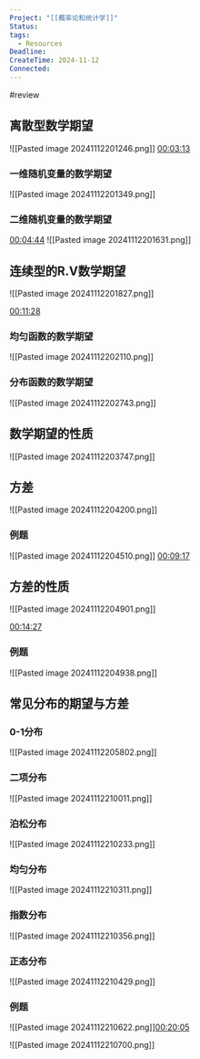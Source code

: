```yaml
---
Project: "[[概率论和统计学]]"
Status: 
tags:
  - Resources
Deadline: 
CreateTime: 2024-11-12
Connected:
---
```


#review

## 离散型数学期望

![[Pasted image 20241112201246.png]]
[00:03:13](ziyunote://play?path=https%3A%2F%2Fwww.bilibili.com%2Fvideo%2FBV1194y1f7vr%2F%3Fspm_id_from%3D333.788.videopod.episodes%26vd_source%3D8b450300cfa6415cb0312754cf65ba30%26p%3D47&time=00:03:13)
### 一维随机变量的数学期望
![[Pasted image 20241112201349.png]]

### 二维随机变量的数学期望
[00:04:44](ziyunote://play?path=https%3A%2F%2Fwww.bilibili.com%2Fvideo%2FBV1194y1f7vr%2F%3Fspm_id_from%3D333.788.videopod.episodes%26vd_source%3D8b450300cfa6415cb0312754cf65ba30%26p%3D47&time=00:04:44)
![[Pasted image 20241112201631.png]]

## 连续型的R.V数学期望

![[Pasted image 20241112201827.png]]

[00:11:28](ziyunote://play?path=https%3A%2F%2Fwww.bilibili.com%2Fvideo%2FBV1194y1f7vr%2F%3Fspm_id_from%3D333.788.videopod.episodes%26vd_source%3D8b450300cfa6415cb0312754cf65ba30%26p%3D47&time=00:11:28)
### 均匀函数的数学期望
![[Pasted image 20241112202110.png]]

### 分布函数的数学期望
![[Pasted image 20241112202743.png]]

## 数学期望的性质
![[Pasted image 20241112203747.png]]


## 方差
![[Pasted image 20241112204200.png]]
### 例题
![[Pasted image 20241112204510.png]]
[00:09:17](ziyunote://play?path=https%3A%2F%2Fwww.bilibili.com%2Fvideo%2FBV1194y1f7vr%3Fspm_id_from%3D333.788.videopod.episodes%26vd_source%3D8b450300cfa6415cb0312754cf65ba30%26p%3D49&time=00:09:17)

## 方差的性质
![[Pasted image 20241112204901.png]]

[00:14:27](ziyunote://play?path=https%3A%2F%2Fwww.bilibili.com%2Fvideo%2FBV1194y1f7vr%3Fspm_id_from%3D333.788.videopod.episodes%26vd_source%3D8b450300cfa6415cb0312754cf65ba30%26p%3D49&time=00:14:27)

### 例题
![[Pasted image 20241112204938.png]]

## 常见分布的期望与方差
### 0-1分布
![[Pasted image 20241112205802.png]]

### 二项分布
 ![[Pasted image 20241112210011.png]]
### 泊松分布
![[Pasted image 20241112210233.png]]

### 均匀分布
![[Pasted image 20241112210311.png]]

### 指数分布
![[Pasted image 20241112210356.png]]

### 正态分布
![[Pasted image 20241112210429.png]]

### 例题
![[Pasted image 20241112210622.png]][00:20:05](ziyunote://play?path=https%3A%2F%2Fwww.bilibili.com%2Fvideo%2FBV1194y1f7vr%3Fspm_id_from%3D333.788.videopod.episodes%26vd_source%3D8b450300cfa6415cb0312754cf65ba30%26p%3D51&time=00:20:05)


![[Pasted image 20241112210700.png]]